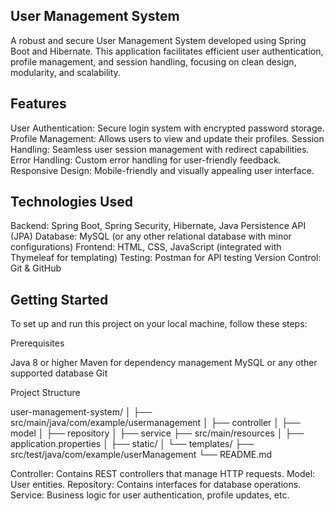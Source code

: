 ## User Management System ##

A robust and secure User Management System developed using Spring Boot and Hibernate. This application facilitates efficient user authentication, profile management, and session handling, focusing on clean design, modularity, and scalability.

## Features ##
User Authentication: Secure login system with encrypted password storage.
Profile Management: Allows users to view and update their profiles.
Session Handling: Seamless user session management with redirect capabilities.
Error Handling: Custom error handling for user-friendly feedback.
Responsive Design: Mobile-friendly and visually appealing user interface.

## Technologies Used ##
Backend: Spring Boot, Spring Security, Hibernate, Java Persistence API (JPA)
Database: MySQL (or any other relational database with minor configurations)
Frontend: HTML, CSS, JavaScript (integrated with Thymeleaf for templating)
Testing: Postman for API testing
Version Control: Git & GitHub


## Getting Started ##
To set up and run this project on your local machine, follow these steps:

Prerequisites

Java 8 or higher
Maven for dependency management
MySQL or any other supported database
Git

Project Structure

user-management-system/
│
├── src/main/java/com/example/usermanagement
│   ├── controller
│   ├── model
│   ├── repository
│   ├── service
├── src/main/resources
│   ├── application.properties
│   ├── static/
│   └── templates/
├── src/test/java/com/example/userManagement
└── README.md


Controller: Contains REST controllers that manage HTTP requests.
Model: User entities.
Repository: Contains interfaces for database operations.
Service: Business logic for user authentication, profile updates, etc.
